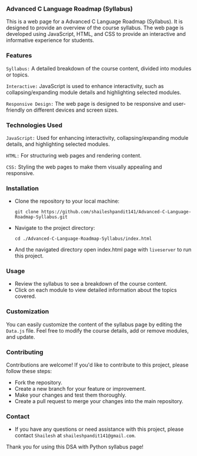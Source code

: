 ### Advanced C Language Roadmap (Syllabus)

This is a web page for a Advanced C Language Roadmap (Syllabus). It is designed to provide an overview of the course syllabus. The web page is developed using JavaScript, HTML, and CSS to provide an interactive and informative experience for students.

### Features
`Syllabus:` A detailed breakdown of the course content, divided into modules or topics.

`Interactive:` JavaScript is used to enhance interactivity, such as collapsing/expanding module details and highlighting selected modules.

`Responsive Design:` The web page is designed to be responsive and user-friendly on different devices and screen sizes.

### Technologies Used

`JavaScript:` Used for enhancing interactivity, collapsing/expanding module details, and highlighting selected modules.

`HTML:` For structuring web pages and rendering content.

`CSS:` Styling the web pages to make them visually appealing and responsive.

### Installation

* Clone the repository to your local machine:
    ```shell
    git clone https://github.com/shaileshpandit141/Advanced-C-Language-Roadmap-Syllabus.git
    ```

* Navigate to the project directory:
    ```shell
    cd ./Advanced-C-Language-Roadmap-Syllabus/index.html
    ```

* And the navigated directory open index.html page with `liveserver` to run this project.


### Usage

* Review the syllabus to see a breakdown of the course content.
* Click on each module to view detailed information about the topics covered.


### Customization
You can easily customize the content of the syllabus page by editing the `Data.js` file. Feel free to modify the course details, add or remove modules, and update.


### Contributing
Contributions are welcome! If you'd like to contribute to this project, please follow these steps:

* Fork the repository.
* Create a new branch for your feature or improvement.
* Make your changes and test them thoroughly.
* Create a pull request to merge your changes into the main repository.

### Contact
* If you have any questions or need assistance with this project, please contact `Shailesh` at `shaileshpandit141@gmail.com`.

Thank you for using this DSA with Python syllabus page!